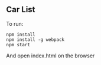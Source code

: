 ## Car List

To run:

```
npm install
npm install -g webpack
npm start
```

And open index.html on the browser